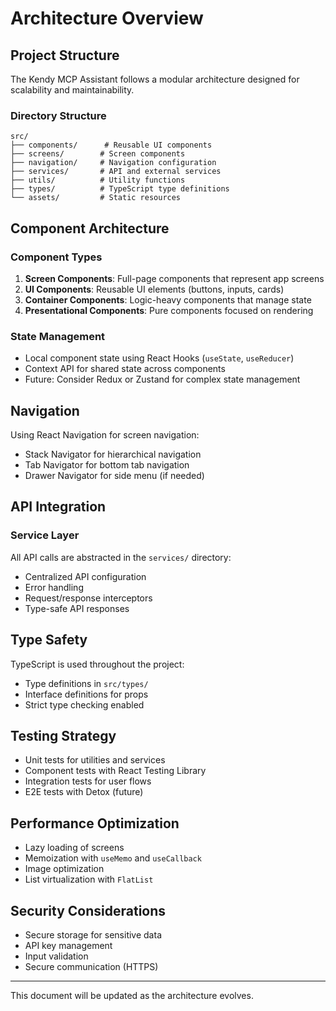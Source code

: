 # Architecture Overview

## Project Structure

The Kendy MCP Assistant follows a modular architecture designed for scalability and maintainability.

### Directory Structure

```
src/
├── components/      # Reusable UI components
├── screens/        # Screen components
├── navigation/     # Navigation configuration
├── services/       # API and external services
├── utils/          # Utility functions
├── types/          # TypeScript type definitions
└── assets/         # Static resources
```

## Component Architecture

### Component Types

1. **Screen Components**: Full-page components that represent app screens
2. **UI Components**: Reusable UI elements (buttons, inputs, cards)
3. **Container Components**: Logic-heavy components that manage state
4. **Presentational Components**: Pure components focused on rendering

### State Management

- Local component state using React Hooks (`useState`, `useReducer`)
- Context API for shared state across components
- Future: Consider Redux or Zustand for complex state management

## Navigation

Using React Navigation for screen navigation:
- Stack Navigator for hierarchical navigation
- Tab Navigator for bottom tab navigation
- Drawer Navigator for side menu (if needed)

## API Integration

### Service Layer

All API calls are abstracted in the `services/` directory:
- Centralized API configuration
- Error handling
- Request/response interceptors
- Type-safe API responses

## Type Safety

TypeScript is used throughout the project:
- Type definitions in `src/types/`
- Interface definitions for props
- Strict type checking enabled

## Testing Strategy

- Unit tests for utilities and services
- Component tests with React Testing Library
- Integration tests for user flows
- E2E tests with Detox (future)

## Performance Optimization

- Lazy loading of screens
- Memoization with `useMemo` and `useCallback`
- Image optimization
- List virtualization with `FlatList`

## Security Considerations

- Secure storage for sensitive data
- API key management
- Input validation
- Secure communication (HTTPS)

---

This document will be updated as the architecture evolves.
